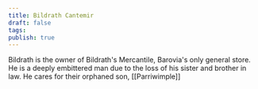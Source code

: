 ```yaml
---
title: Bildrath Cantemir
draft: false
tags: 
publish: true
---
```

Bildrath is the owner of Bildrath's Mercantile, Barovia's only general store.  He is a deeply embittered man due to the loss of his sister and brother in law.  He cares for their orphaned son, [[Parriwimple]]